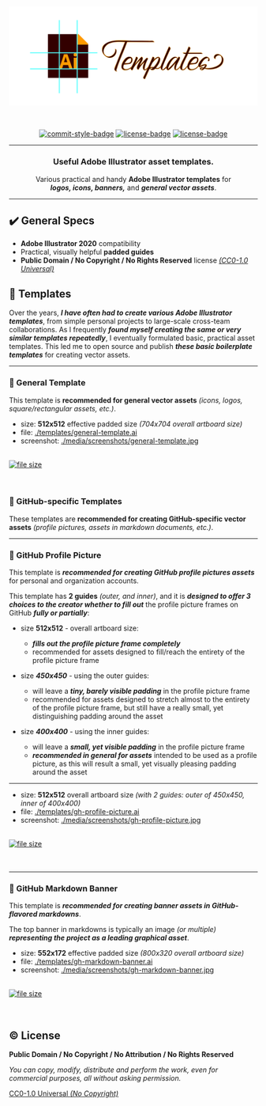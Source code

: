 <!-- Banner -->
<p align="center">  
  <picture>
    <img alt="stylized AI templates banner" src="media/banner.svg" width="800" />
  </picture>  
</p>

<br />

<!-- Badges - 1st row -->
<p align="center">
  <!-- Commit style badge -->
  <a href="https://github.com/semantic-release/semantic-release/blob/master/CONTRIBUTING.md#commit-message-guidelines"><img src="https://img.shields.io/badge/Commits-Conventional_Commits-EF7B4D.svg?logo=git&logoColor=white" alt="commit-style-badge"></a>  
  <!-- License badge -->
  <a href="https://github.com/richrdkng/adobe-illustrator-templates/blob/main/LICENSE"><img src="https://img.shields.io/badge/Public Domain-No Rights Reserved-brightgreen.svg?logo=creativecommons&logoColor=white" alt="license-badge"></a>    
  <!-- License badge -->
  <a href="https://github.com/richrdkng/adobe-illustrator-templates/blob/main/LICENSE"><img src="https://img.shields.io/badge/Creative Commons-CC0--1.0-brightgreen.svg?logo=creativecommons&logoColor=white" alt="license-badge"></a>    
</p>

---

<h3 align="center">
  Useful Adobe Illustrator asset templates.
</h3>

<p align="center">
  Various practical and handy <b>Adobe Illustrator templates</b> for <br/>
  <b><i>logos, icons, banners,</i></b> and <b><i>general vector assets</i></b>.
</p>

---

## ✔️ General Specs

- **Adobe Illustrator 2020** compatibility
- Practical, visually helpful **padded guides**
- **Public Domain / No Copyright / No Rights Reserved** license [*(CC0-1.0 Universal)*](https://creativecommons.org/publicdomain/zero/1.0)

## 📁 Templates

Over the years, ***I have often had to create various Adobe Illustrator 
templates***, from simple personal projects to large-scale cross-team 
collaborations. As I frequently ***found myself creating the same or very 
similar templates repeatedly***, I eventually formulated basic, practical 
asset templates. This led me to open source and publish 
***these basic boilerplate templates*** for creating vector assets.

---

### 🎨 General Template

This template is **recommended for general vector assets** 
*(icons, logos, square/rectangular assets, etc.)*.

- size: **512x512** effective padded size *(704x704 overall artboard size)*
- file: [./templates/general-template.ai](https://github.com/richrdkng/adobe-illustrator-templates/blob/main/templates/general-template.ai)
- screenshot: [./media/screenshots/general-template.jpg](https://raw.githubusercontent.com/richrdkng/adobe-illustrator-templates/main/media/screenshots/general-template.jpg)

</br>

<a href="https://raw.githubusercontent.com/richrdkng/adobe-illustrator-templates/main/templates/general-template.ai">
  <img alt="file size" src="https://img.shields.io/github/size/richrdkng/adobe-illustrator-templates/templates%2Fgeneral-template.ai?style=for-the-badge&color=29AB87&logo=dpd&logoColor=white&label=Download%20Template" />
</a> 

</br>
</br>
</br>

### 📁 GitHub-specific Templates

These templates are **recommended for creating GitHub-specific vector assets** 
*(profile pictures, assets in markdown documents, etc.)*.

---

### 🎨 GitHub Profile Picture

This template is ***recommended for creating GitHub profile pictures assets***
for personal and organization accounts.

This template has **2 guides** *(outer, and inner)*, and it is
***designed to offer 3 choices to the creator whether to fill out*** the 
profile picture frames on GitHub ***fully or partially***:

- size **512x512** - overall artboard size:
  - ***fills out the profile picture frame completely***
  - recommended for assets designed to fill/reach the entirety
    of the profile picture frame

- size ***450x450*** - using the outer guides:
  - will leave a ***tiny, barely visible padding*** in the profile picture frame
  - recommended for assets designed to stretch almost to the entirety
    of the profile picture frame, but still have a really small,
    yet distinguishing padding around the asset

- size ***400x400*** - using the inner guides:
  - will leave a ***small, yet visible padding*** in the profile picture frame
  - ***recommended in general for assets*** intended to be used as a 
    profile picture, as this will result a small, yet visually pleasing
    padding around the asset

---

- size: **512x512** overall artboard size *(with 2 guides: outer of 450x450, inner of 400x400)*
- file: [./templates/gh-profile-picture.ai](https://github.com/richrdkng/adobe-illustrator-templates/blob/main/templates/gh-profile-picture.ai)
- screenshot: [./media/screenshots/gh-profile-picture.jpg](https://raw.githubusercontent.com/richrdkng/adobe-illustrator-templates/main/media/screenshots/gh-profile-picture.jpg)

</br>

<a href="https://raw.githubusercontent.com/richrdkng/adobe-illustrator-templates/main/templates/gh-profile-picture.ai">
  <img alt="file size" src="https://img.shields.io/github/size/richrdkng/adobe-illustrator-templates/templates%2Fgh-profile-picture.ai?style=for-the-badge&color=29AB87&logo=dpd&logoColor=white&label=Download%20Template" />
</a> 

</br>
</br>
</br>

---

### 🎨 GitHub Markdown Banner

This template is ***recommended for creating banner assets in GitHub-flavored markdowns***.

The top banner in markdowns is typically an image *(or multiple)* ***representing
the project as a leading graphical asset***.

- size: **552x172** effective padded size *(800x320 overall artboard size)*
- file: [./templates/gh-markdown-banner.ai](https://github.com/richrdkng/adobe-illustrator-templates/blob/main/templates/gh-markdown-banner.ai)
- screenshot: [./media/screenshots/gh-markdown-banner.jpg](https://raw.githubusercontent.com/richrdkng/adobe-illustrator-templates/main/media/screenshots/gh-markdown-banner.jpg)

</br>

<a href="https://raw.githubusercontent.com/richrdkng/adobe-illustrator-templates/main/templates/gh-markdown-banner.ai">
  <img alt="file size" src="https://img.shields.io/github/size/richrdkng/adobe-illustrator-templates/templates%2Fgh-markdown-banner.ai?style=for-the-badge&color=29AB87&logo=dpd&logoColor=white&label=Download%20Template" />
</a> 

</br>
</br>
</br>

## ©️ License

**Public Domain / No Copyright / No Attribution / No Rights Reserved**

*You can copy, modify, distribute and perform the work, 
even for commercial purposes, all without asking permission.*

[CC0-1.0 Universal *(No Copyright)*][url-license]

<!--- References =============================================================================== -->

<!--- URLs -->
[url-website]: https://www.richrdkng.com
[url-license]: https://github.com/richrdkng/adobe-illustrator-templates/blob/main/LICENSE
